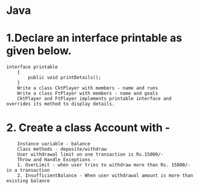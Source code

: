 # Java

# 1.Declare an interface printable as given below.
    interface printable
        {
            public void printDetails();
        }
        Write a class CktPlayer with members - name and runs 
        Write a class FtPlayer with members - name and goals
        CktPlayer and FtPlayer implements printable interface and overrides its method to display details.

# 2. Create a class Account with -
        Instance variable - balance
        Class methods - deposite/withdraw
        User withdrawal limit on one transaction is Rs.15000/-
        Throw and Handle Exceptions -
        1. OverLimit - when user tries to withdraw more than Rs. 15000/- in a transaction
        2. InsufficientBalance - When user withdrawal amount is more than existing balance
